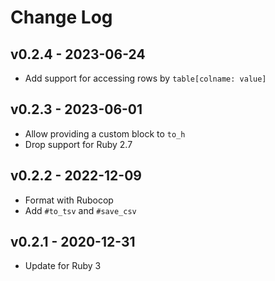 Change Log
========================================

v0.2.4 - 2023-06-24
----------------------------------------

- Add support for accessing rows by `table[colname: value]`


v0.2.3 - 2023-06-01
----------------------------------------

- Allow providing a custom block to `to_h`
- Drop support for Ruby 2.7


v0.2.2 - 2022-12-09
----------------------------------------

- Format with Rubocop
- Add `#to_tsv` and `#save_csv`


v0.2.1 - 2020-12-31
----------------------------------------

- Update for Ruby 3


